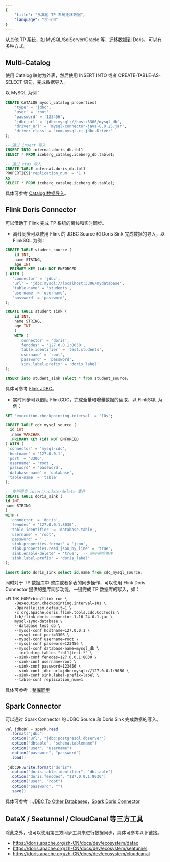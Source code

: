 ```yaml
---
{
    "title": "从其他 TP 系统迁移数据",
    "language": "zh-CN"
}
---
```


<!-- 
Licensed to the Apache Software Foundation (ASF) under one
or more contributor license agreements.  See the NOTICE file
distributed with this work for additional information
regarding copyright ownership.  The ASF licenses this file
to you under the Apache License, Version 2.0 (the
"License"); you may not use this file except in compliance
with the License.  You may obtain a copy of the License at

  http://www.apache.org/licenses/LICENSE-2.0

Unless required by applicable law or agreed to in writing,
software distributed under the License is distributed on an
"AS IS" BASIS, WITHOUT WARRANTIES OR CONDITIONS OF ANY
KIND, either express or implied.  See the License for the
specific language governing permissions and limitations
under the License.
-->


从其他 TP 系统，如 MySQL/SqlServer/Oracle 等，迁移数据到 Doris，可以有多种方式。

## Multi-Catalog

使用 Catalog 映射为外表，然后使用 INSERT INTO 或者 CREATE-TABLE-AS-SELECT 语句，完成数据导入。

以 MySQL 为例：
```sql
CREATE CATALOG mysql_catalog properties(
    'type' = 'jdbc',
    'user' = 'root',
    'password' = '123456',
    'jdbc_url' = 'jdbc:mysql://host:3306/mysql_db',
    'driver_url' = 'mysql-connector-java-8.0.25.jar',
    'driver_class' = 'com.mysql.cj.jdbc.Driver'
);

-- 通过 insert 导入
INSERT INTO internal.doris_db.tbl1
SELECT * FROM iceberg_catalog.iceberg_db.table1;

-- 通过 ctas 导入
CREATE TABLE internal.doris_db.tbl1
PROPERTIES('replication_num' = '1')
AS
SELECT * FROM iceberg_catalog.iceberg_db.table1;
```

具体可参考 [Catalog 数据导入](../../../lakehouse/catalog-overview.md#数据导入)。

## Flink Doris Connector

可以借助于 Flink 完成 TP 系统的离线和实时同步。

- 离线同步可以使用 Flink 的 JDBC Source 和 Doris Sink 完成数据的导入，以 FlinkSQL 为例：
```sql
CREATE TABLE student_source (
    id INT,
    name STRING,
    age INT
  PRIMARY KEY (id) NOT ENFORCED
) WITH (
   'connector' = 'jdbc',
   'url' = 'jdbc:mysql://localhost:3306/mydatabase',
   'table-name' = 'students',
   'username' = 'username',
   'password' = 'password',
);

CREATE TABLE student_sink (
    id INT,
    name STRING,
    age INT
    ) 
    WITH (
      'connector' = 'doris',
      'fenodes' = '127.0.0.1:8030',
      'table.identifier' = 'test.students',
      'username' = 'root',
      'password' = 'password',
      'sink.label-prefix' = 'doris_label'
);

INSERT into student_sink select * from student_source;
```
具体可参考 [Flink JDBC](https://nightlies.apache.org/flink/flink-docs-master/zh/docs/connectors/table/jdbc/#%e5%a6%82%e4%bd%95%e5%88%9b%e5%bb%ba-jdbc-%e8%a1%a8)。

- 实时同步可以借助 FlinkCDC，完成全量和增量数据的读取，以 FlinkSQL 为例：
```sql
SET 'execution.checkpointing.interval' = '10s';

CREATE TABLE cdc_mysql_source (
  id int
  ,name VARCHAR
  ,PRIMARY KEY (id) NOT ENFORCED
) WITH (
 'connector' = 'mysql-cdc',
 'hostname' = '127.0.0.1',
 'port' = '3306',
 'username' = 'root',
 'password' = 'password',
 'database-name' = 'database',
 'table-name' = 'table'
);

-- 支持同步 insert/update/delete 事件
CREATE TABLE doris_sink (
id INT,
name STRING
) 
WITH (
  'connector' = 'doris',
  'fenodes' = '127.0.0.1:8030',
  'table.identifier' = 'database.table',
  'username' = 'root',
  'password' = '',
  'sink.properties.format' = 'json',
  'sink.properties.read_json_by_line' = 'true',
  'sink.enable-delete' = 'true',  -- 同步删除事件
  'sink.label-prefix' = 'doris_label'
);

insert into doris_sink select id,name from cdc_mysql_source;
```

同时对于 TP 数据库中 整库或者多表的同步操作，可以使用 Flink Doris Connector 提供的整库同步功能，一键完成 TP 数据库的写入，如：
```shell
<FLINK_HOME>bin/flink run \
    -Dexecution.checkpointing.interval=10s \
    -Dparallelism.default=1 \
    -c org.apache.doris.flink.tools.cdc.CdcTools \
    lib/flink-doris-connector-1.16-24.0.1.jar \
    mysql-sync-database \
    --database test_db \
    --mysql-conf hostname=127.0.0.1 \
    --mysql-conf port=3306 \
    --mysql-conf username=root \
    --mysql-conf password=123456 \
    --mysql-conf database-name=mysql_db \
    --including-tables "tbl1|test.*" \
    --sink-conf fenodes=127.0.0.1:8030 \
    --sink-conf username=root \
    --sink-conf password=123456 \
    --sink-conf jdbc-url=jdbc:mysql://127.0.0.1:9030 \
    --sink-conf sink.label-prefix=label \
    --table-conf replication_num=1 
```    
具体可参考：[整库同步](../../../ecosystem/flink-doris-connector.md#整库同步)

## Spark Connector
可以通过 Spark Connector 的 JDBC Source 和 Doris Sink 完成数据的写入。
```java
val jdbcDF = spark.read
  .format("jdbc")
  .option("url", "jdbc:postgresql:dbserver")
  .option("dbtable", "schema.tablename")
  .option("user", "username")
  .option("password", "password")
  .load()
  
 jdbcDF.write.format("doris")
  .option("doris.table.identifier", "db.table")
  .option("doris.fenodes", "127.0.0.1:8030")
  .option("user", "root")
  .option("password", "")
  .save() 
```
具体可参考：[JDBC To Other Databases](https://spark.apache.org/docs/latest/sql-data-sources-jdbc.html)，[Spark Doris Connector](../../../ecosystem//spark-doris-connector.md#批量写入)

## DataX / Seatunnel / CloudCanal 等三方工具

除此之外，也可以使用第三方同步工具来进行数据同步，具体可参考以下链接。
- https://doris.apache.org/zh-CN/docs/dev/ecosystem/datax
- https://doris.apache.org/zh-CN/docs/dev/ecosystem/seatunnel
- https://doris.apache.org/zh-CN/docs/dev/ecosystem/cloudcanal